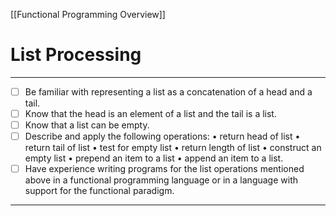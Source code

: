 [[Functional Programming Overview]]
# List Processing
---
- [ ] Be familiar with representing a list as a concatenation of a head and a tail. 
- [ ] Know that the head is an element of a list and the tail is a list. 
- [ ] Know that a list can be empty.
- [ ] Describe and apply the following operations: 
	• return head of list 
	• return tail of list
	• test for empty list 
	• return length of list
	• construct an empty list 
	• prepend an item to a list 
	• append an item to a list.
- [ ] Have experience writing programs for the list operations mentioned above in a functional programming language or in a language with support for the functional paradigm.
---
